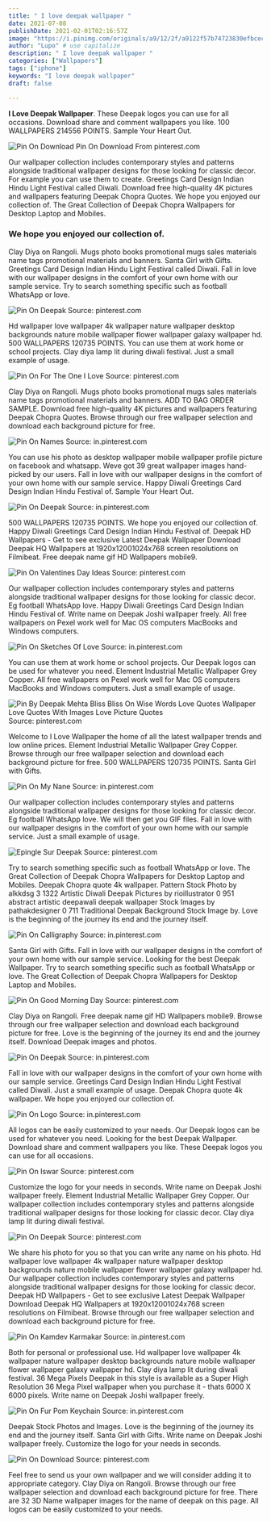 ```yaml
---
title: " I love deepak wallpaper "
date: 2021-07-08
publishDate: 2021-02-01T02:16:57Z
image: "https://i.pinimg.com/originals/a9/12/2f/a9122f57b74723830efbcec1d23b4e4c.jpg"
author: "Lupo" # use capitalize
description: " I love deepak wallpaper "
categories: ["Wallpapers"]
tags: ["iphone"]
keywords: "I love deepak wallpaper"
draft: false

---
```



**I Love Deepak Wallpaper**. These Deepak logos you can use for all occasions. Download share and comment wallpapers you like. 100 WALLPAPERS 214556 POINTS. Sample Your Heart Out.

![Pin On Download](https://i.pinimg.com/originals/a9/12/2f/a9122f57b74723830efbcec1d23b4e4c.jpg "Pin On Download")
Pin On Download From pinterest.com


Our wallpaper collection includes contemporary styles and patterns alongside traditional wallpaper designs for those looking for classic decor. For example you can use them to create. Greetings Card Design Indian Hindu Light Festival called Diwali. Download free high-quality 4K pictures and wallpapers featuring Deepak Chopra Quotes. We hope you enjoyed our collection of. The Great Collection of Deepak Chopra Wallpapers for Desktop Laptop and Mobiles.

### We hope you enjoyed our collection of.

Clay Diya on Rangoli. Mugs photo books promotional mugs sales materials name tags promotional materials and banners. Santa Girl with Gifts. Greetings Card Design Indian Hindu Light Festival called Diwali. Fall in love with our wallpaper designs in the comfort of your own home with our sample service. Try to search something specific such as football WhatsApp or love.


![Pin On Deepak](https://i.pinimg.com/736x/d4/c7/3a/d4c73aa0b7593e29ec3353f0d125f31f.jpg "Pin On Deepak")
Source: pinterest.com

Hd wallpaper love wallpaper 4k wallpaper nature wallpaper desktop backgrounds nature mobile wallpaper flower wallpaper galaxy wallpaper hd. 500 WALLPAPERS 120735 POINTS. You can use them at work home or school projects. Clay diya lamp lit during diwali festival. Just a small example of usage.

![Pin On For The One I Love](https://i.pinimg.com/originals/16/2e/fe/162efef993f24d1a23771fc3ef291288.jpg "Pin On For The One I Love")
Source: pinterest.com

Clay Diya on Rangoli. Mugs photo books promotional mugs sales materials name tags promotional materials and banners. ADD TO BAG ORDER SAMPLE. Download free high-quality 4K pictures and wallpapers featuring Deepak Chopra Quotes. Browse through our free wallpaper selection and download each background picture for free.

![Pin On Names](https://i.pinimg.com/564x/09/2e/39/092e39315dd4e9b3b2a3665da93264bb.jpg "Pin On Names")
Source: in.pinterest.com

You can use his photo as desktop wallpaper mobile wallpaper profile picture on facebook and whatsapp. Weve got 39 great wallpaper images hand-picked by our users. Fall in love with our wallpaper designs in the comfort of your own home with our sample service. Happy Diwali Greetings Card Design Indian Hindu Festival of. Sample Your Heart Out.

![Pin On Deepak](https://i.pinimg.com/564x/37/07/f8/3707f83b42698bb4dd1e5683e6647884.jpg "Pin On Deepak")
Source: in.pinterest.com

500 WALLPAPERS 120735 POINTS. We hope you enjoyed our collection of. Happy Diwali Greetings Card Design Indian Hindu Festival of. Deepak HD Wallpapers - Get to see exclusive Latest Deepak Wallpaper Download Deepak HQ Wallpapers at 1920x12001024x768 screen resolutions on Filmibeat. Free deepak name gif HD Wallpapers mobile9.

![Pin On Valentines Day Ideas](https://i.pinimg.com/originals/65/6f/c8/656fc8cb241a9118c8f2cbca80c8b795.jpg "Pin On Valentines Day Ideas")
Source: pinterest.com

Our wallpaper collection includes contemporary styles and patterns alongside traditional wallpaper designs for those looking for classic decor. Eg football WhatsApp love. Happy Diwali Greetings Card Design Indian Hindu Festival of. Write name on Deepak Joshi wallpaper freely. All free wallpapers on Pexel work well for Mac OS computers MacBooks and Windows computers.

![Pin On Sketches Of Love](https://i.pinimg.com/originals/42/23/9d/42239d26bae6ae374bb31cebb3774f5f.png "Pin On Sketches Of Love")
Source: in.pinterest.com

You can use them at work home or school projects. Our Deepak logos can be used for whatever you need. Element Industrial Metallic Wallpaper Grey Copper. All free wallpapers on Pexel work well for Mac OS computers MacBooks and Windows computers. Just a small example of usage.

![Pin By Deepak Mehta Bliss Bliss On Wise Words Love Quotes Wallpaper Love Quotes With Images Love Picture Quotes](https://i.pinimg.com/originals/d6/4c/16/d64c166f26bb823bca3e6b8192e7df4a.png "Pin By Deepak Mehta Bliss Bliss On Wise Words Love Quotes Wallpaper Love Quotes With Images Love Picture Quotes")
Source: pinterest.com

Welcome to I Love Wallpaper the home of all the latest wallpaper trends and low online prices. Element Industrial Metallic Wallpaper Grey Copper. Browse through our free wallpaper selection and download each background picture for free. 500 WALLPAPERS 120735 POINTS. Santa Girl with Gifts.

![Pin On My Nane](https://i.pinimg.com/originals/e4/15/27/e4152752e599105cb6f45f66b6df03d8.png "Pin On My Nane")
Source: in.pinterest.com

Our wallpaper collection includes contemporary styles and patterns alongside traditional wallpaper designs for those looking for classic decor. Eg football WhatsApp love. We will then get you GIF files. Fall in love with our wallpaper designs in the comfort of your own home with our sample service. Just a small example of usage.

![Epingle Sur Deepak](https://i.pinimg.com/originals/3b/d4/b3/3bd4b384f362f1f63034a9dc928297c2.jpg "Epingle Sur Deepak")
Source: pinterest.com

Try to search something specific such as football WhatsApp or love. The Great Collection of Deepak Chopra Wallpapers for Desktop Laptop and Mobiles. Deepak Chopra quote 4k wallpaper. Pattern Stock Photo by alkkdsg 3 1322 Artistic Diwali Deepak Pictures by rioillustrator 0 951 abstract artistic deepawali deepak wallpaper Stock Images by pathakdesigner 0 711 Traditional Deepak Background Stock Image by. Love is the beginning of the journey its end and the journey itself.

![Pin On Calligraphy](https://i.pinimg.com/originals/9c/67/43/9c674373e3288d34924e9b4e9de7962a.jpg "Pin On Calligraphy")
Source: in.pinterest.com

Santa Girl with Gifts. Fall in love with our wallpaper designs in the comfort of your own home with our sample service. Looking for the best Deepak Wallpaper. Try to search something specific such as football WhatsApp or love. The Great Collection of Deepak Chopra Wallpapers for Desktop Laptop and Mobiles.

![Pin On Good Morning Day](https://i.pinimg.com/564x/27/5b/77/275b77a16cc59632d737e4b8be40df05.jpg "Pin On Good Morning Day")
Source: pinterest.com

Clay Diya on Rangoli. Free deepak name gif HD Wallpapers mobile9. Browse through our free wallpaper selection and download each background picture for free. Love is the beginning of the journey its end and the journey itself. Download Deepak images and photos.

![Pin On Deepak](https://i.pinimg.com/474x/9a/ff/37/9aff37f675ff11e7278625bc691a31cf.jpg "Pin On Deepak")
Source: in.pinterest.com

Fall in love with our wallpaper designs in the comfort of your own home with our sample service. Greetings Card Design Indian Hindu Light Festival called Diwali. Just a small example of usage. Deepak Chopra quote 4k wallpaper. We hope you enjoyed our collection of.

![Pin On Logo](https://i.pinimg.com/originals/0f/91/77/0f91773bc423c1b68cd0620cd8260dfd.png "Pin On Logo")
Source: in.pinterest.com

All logos can be easily customized to your needs. Our Deepak logos can be used for whatever you need. Looking for the best Deepak Wallpaper. Download share and comment wallpapers you like. These Deepak logos you can use for all occasions.

![Pin On Iswar](https://i.pinimg.com/originals/26/75/4a/26754a0d21b28efcf929c1eb900a9eb3.jpg "Pin On Iswar")
Source: pinterest.com

Customize the logo for your needs in seconds. Write name on Deepak Joshi wallpaper freely. Element Industrial Metallic Wallpaper Grey Copper. Our wallpaper collection includes contemporary styles and patterns alongside traditional wallpaper designs for those looking for classic decor. Clay diya lamp lit during diwali festival.

![Pin On Deepak](https://i.pinimg.com/originals/1c/fb/bf/1cfbbfd9c3358469f41bd753c1d99531.jpg "Pin On Deepak")
Source: pinterest.com

We share his photo for you so that you can write any name on his photo. Hd wallpaper love wallpaper 4k wallpaper nature wallpaper desktop backgrounds nature mobile wallpaper flower wallpaper galaxy wallpaper hd. Our wallpaper collection includes contemporary styles and patterns alongside traditional wallpaper designs for those looking for classic decor. Deepak HD Wallpapers - Get to see exclusive Latest Deepak Wallpaper Download Deepak HQ Wallpapers at 1920x12001024x768 screen resolutions on Filmibeat. Browse through our free wallpaper selection and download each background picture for free.

![Pin On Kamdev Karmakar](https://i.pinimg.com/originals/6f/04/8e/6f048e65f51c7093954ea97ec56fdc54.png "Pin On Kamdev Karmakar")
Source: in.pinterest.com

Both for personal or professional use. Hd wallpaper love wallpaper 4k wallpaper nature wallpaper desktop backgrounds nature mobile wallpaper flower wallpaper galaxy wallpaper hd. Clay diya lamp lit during diwali festival. 36 Mega Pixels Deepak in this style is available as a Super High Resolution 36 Mega Pixel wallpaper when you purchase it - thats 6000 X 6000 pixels. Write name on Deepak Joshi wallpaper freely.

![Pin On Fur Pom Keychain](https://i.pinimg.com/736x/2c/b5/f7/2cb5f7c87756e49d5fa58c9abda12531.jpg "Pin On Fur Pom Keychain")
Source: in.pinterest.com

Deepak Stock Photos and Images. Love is the beginning of the journey its end and the journey itself. Santa Girl with Gifts. Write name on Deepak Joshi wallpaper freely. Customize the logo for your needs in seconds.

![Pin On Download](https://i.pinimg.com/originals/a9/12/2f/a9122f57b74723830efbcec1d23b4e4c.jpg "Pin On Download")
Source: pinterest.com

Feel free to send us your own wallpaper and we will consider adding it to appropriate category. Clay Diya on Rangoli. Browse through our free wallpaper selection and download each background picture for free. There are 32 3D Name wallpaper images for the name of deepak on this page. All logos can be easily customized to your needs.


